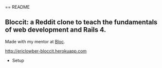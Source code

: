 == README

## Bloccit: a Reddit clone to teach the fundamentals of web development and Rails 4.

Made with my mentor at [Bloc](http://bloc.io).

http://ericlowber-bloccit.herokuapp.com


* Setup
